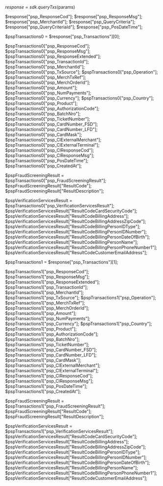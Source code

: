 $response = sdk.queryTxs($params)

$response["psp_ResponseCod"];
$response["psp_ResponseMsg"];
$response["psp_MerchantId"];
$response["psp_QueryCriteria"];
$response["psp_QueryCriteriaId"];
$response["psp_PosDateTime"];

$pspTransactions0 = $response["psp_Transactions"][0];

$pspTransactions0["psp_ResponseCod"];
$pspTransactions0["psp_ResponseMsg"];
$pspTransactions0["psp_ResponseExtended"];
$pspTransactions0["psp_TransactionId"];
$pspTransactions0["psp_MerchantId"];
$pspTransactions0["psp_TxSource"];
$pspTransactions0["psp_Operation"];
$pspTransactions0["psp_MerchTxRef"];
$pspTransactions0["psp_MerchOrderId"];
$pspTransactions0["psp_Amount"];
$pspTransactions0["psp_NumPayments"];
$pspTransactions0["psp_Currency"];
$pspTransactions0["psp_Country"];
$pspTransactions0["psp_Product"];
$pspTransactions0["psp_AuthorizationCode"];
$pspTransactions0["psp_BatchNro"];
$pspTransactions0["psp_TicketNumber"];
$pspTransactions0["psp_CardNumber_FSD"];
$pspTransactions0["psp_CardNumber_LFD"];
$pspTransactions0["psp_CardMask"];
$pspTransactions0["psp_ClExternalMerchant"];
$pspTransactions0["psp_ClExternalTerminal"];
$pspTransactions0["psp_ClResponseCod"];
$pspTransactions0["psp_ClResponseMsg"];
$pspTransactions0["psp_PosDateTime"];
$pspTransactions0["psp_CreatedAt"];

$pspFraudScreeningResult = $pspTransactions0["psp_FraudScreeningResult"];
$pspFraudScreeningResult["ResultCode"];
$pspFraudScreeningResult["ResultDescription"];

$pspVerificationServicesResult = $pspTransactions0["psp_VerificationServicesResult"];
$pspVerificationServicesResult["ResultCodeCardSecurityCode"];
$pspVerificationServicesResult["ResultCodeBillingAddress"];
$pspVerificationServicesResult["ResultCodeBillingAddressZipCode"];
$pspVerificationServicesResult["ResultCodeBillingPersonIDType"];
$pspVerificationServicesResult["ResultCodeBillingPersonIDNumber"];
$pspVerificationServicesResult["ResultCodeBillingPersonDateOfBirth"];
$pspVerificationServicesResult["ResultCodeBillingPersonName"];
$pspVerificationServicesResult["ResultCodeBillingPersonPhoneNumber1"];
$pspVerificationServicesResult["ResultCodeCustomerEmailAddress"];

$pspTransactions1 = $response["psp_Transactions"][1];

$pspTransactions1["psp_ResponseCod"];
$pspTransactions1["psp_ResponseMsg"];
$pspTransactions1["psp_ResponseExtended"];
$pspTransactions1["psp_TransactionId"];
$pspTransactions1["psp_MerchantId"];
$pspTransactions1["psp_TxSource"];
$pspTransactions1["psp_Operation"];
$pspTransactions1["psp_MerchTxRef"];
$pspTransactions1["psp_MerchOrderId"];
$pspTransactions1["psp_Amount"];
$pspTransactions1["psp_NumPayments"];
$pspTransactions1["psp_Currency"];
$pspTransactions1["psp_Country"];
$pspTransactions1["psp_Product"];
$pspTransactions1["psp_AuthorizationCode"];
$pspTransactions1["psp_BatchNro"];
$pspTransactions1["psp_TicketNumber"];
$pspTransactions1["psp_CardNumber_FSD"];
$pspTransactions1["psp_CardNumber_LFD"];
$pspTransactions1["psp_CardMask"];
$pspTransactions1["psp_ClExternalMerchant"];
$pspTransactions1["psp_ClExternalTerminal"];
$pspTransactions1["psp_ClResponseCod"];
$pspTransactions1["psp_ClResponseMsg"];
$pspTransactions1["psp_PosDateTime"];
$pspTransactions1["psp_CreatedAt"];

$pspFraudScreeningResult = $pspTransactions1["psp_FraudScreeningResult"];
$pspFraudScreeningResult["ResultCode"];
$pspFraudScreeningResult["ResultDescription"];

$pspVerificationServicesResult = $pspTransactions1["psp_VerificationServicesResult"];
$pspVerificationServicesResult["ResultCodeCardSecurityCode"];
$pspVerificationServicesResult["ResultCodeBillingAddress"];
$pspVerificationServicesResult["ResultCodeBillingAddressZipCode"];
$pspVerificationServicesResult["ResultCodeBillingPersonIDType"];
$pspVerificationServicesResult["ResultCodeBillingPersonIDNumber"];
$pspVerificationServicesResult["ResultCodeBillingPersonDateOfBirth"];
$pspVerificationServicesResult["ResultCodeBillingPersonName"];
$pspVerificationServicesResult["ResultCodeBillingPersonPhoneNumber1"];
$pspVerificationServicesResult["ResultCodeCustomerEmailAddress"];


